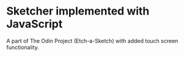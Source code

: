 # Sketcher implemented with JavaScript
A part of The Odin Project (Etch-a-Sketch) with added touch screen functionality.